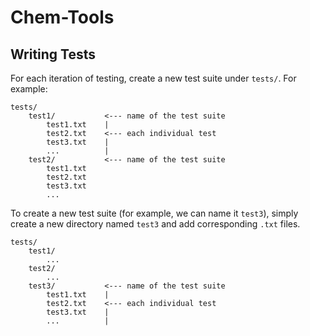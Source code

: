 # Chem-Tools

## Writing Tests
For each iteration of testing, create a new test suite under `tests/`. For example:
```
tests/
    test1/           <--- name of the test suite
        test1.txt    |
        test2.txt    <--- each individual test
        test3.txt    |
        ...          |
    test2/           <--- name of the test suite
        test1.txt
        test2.txt
        test3.txt
        ...
```
To create a new test suite (for example, we can name it `test3`), simply create a new directory named `test3` and add corresponding `.txt` files.
```
tests/
    test1/
        ...
    test2/
        ...
    test3/           <--- name of the test suite
        test1.txt    |
        test2.txt    <--- each individual test
        test3.txt    |
        ...          |
```